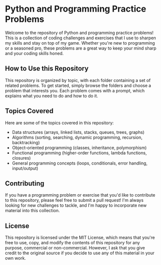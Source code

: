 # **Python and Programming Practice Problems**

Welcome to the repository of Python and programming practice problems! This is a collection of coding challenges and exercises that I use to sharpen my skills and stay on top of my game. Whether you're new to programming or a seasoned pro, these problems are a great way to keep your mind sharp and your coding skills honed.

## **How to Use this Repository**

This repository is organized by topic, with each folder containing a set of related problems. To get started, simply browse the folders and choose a problem that interests you. Each problem comes with a prompt, which explains what you need to do and how to do it. 

## **Topics Covered**

Here are some of the topics covered in this repository:

- Data structures (arrays, linked lists, stacks, queues, trees, graphs)
- Algorithms (sorting, searching, dynamic programming, recursion, backtracking)
- Object-oriented programming (classes, inheritance, polymorphism)
- Functional programming (higher-order functions, lambda functions, closures)
- General programming concepts (loops, conditionals, error handling, input/output)

## **Contributing**

If you have a programming problem or exercise that you'd like to contribute to this repository, please feel free to submit a pull request! I'm always looking for new challenges to tackle, and I'm happy to incorporate new material into this collection.


## **License**

This repository is licensed under the MIT License, which means that you're free to use, copy, and modify the contents of this repository for any purpose, commercial or non-commercial. However, I ask that you give credit to the original source if you decide to use any of this material in your own work.